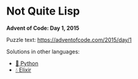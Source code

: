 # Not Quite Lisp

**Advent of Code: Day 1, 2015**

Puzzle text: <https://adventofcode.com/2015/day/1>

Solutions in other languages:

- [🐍 Python](../../../../python/2015/01_not_quite_lisp/README.md)
- [💧 Elixir](../../../../elixir/lib/2015/01_not_quite_lisp/README.md)
